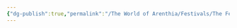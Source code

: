 ```yaml
---
{"dg-publish":true,"permalink":"/The World of Arenthia/Festivals/The Festival of the Passage of the 6/","tags":["Festivals","Calander"]}
---
```


